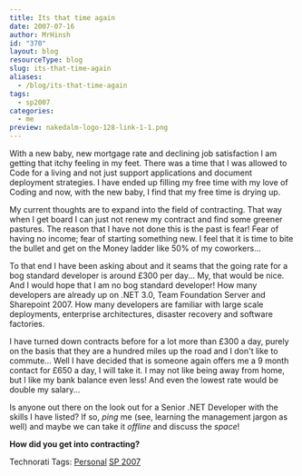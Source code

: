 ```yaml
---
title: Its that time again
date: 2007-07-16
author: MrHinsh
id: "370"
layout: blog
resourceType: blog
slug: its-that-time-again
aliases:
  - /blog/its-that-time-again
tags:
  - sp2007
categories:
  - me
preview: nakedalm-logo-128-link-1-1.png
---
```


With a new baby, new mortgage rate and declining job satisfaction I am getting that itchy feeling in my feet. There was a time that I was allowed to Code for a living and not just support applications and document deployment strategies. I have ended up filling my free time with my love of Coding and now, with the new baby, I find that my free time is drying up.

My current thoughts are to expand into the field of contracting. That way when I get board I can just not renew my contract and find some greener pastures. The reason that I have not done this is the past is fear! Fear of having no income; fear of starting something new. I feel that it is time to bite the bullet and get on the Money ladder like 50% of my coworkers...

To that end I have been asking about and it seams that the going rate for a bog standard developer is around £300 per day... My, that would be nice. And I would hope that I am no bog standard developer! How many developers are already up on .NET 3.0, Team Foundation Server and Sharepoint 2007. How many developers are familiar with large scale deployments, enterprise architectures, disaster recovery and software factories.

I have turned down contracts before for a lot more than £300 a day, purely on the basis that they are a hundred miles up the road and I don't like to commute... Well I have decided that is someone again offers me a 9 month contact for £650 a day, I will take it. I may not like being away from home, but I like my bank balance even less! And even the lowest rate would be double my salary...

Is anyone out there on the look out for a Senior .NET Developer with the skills I have listed? If so, _ping_ me (see, learning the management jargon as well) and maybe we can take it _offline_ and discuss the _space_!

**How did you get into contracting?**

Technorati Tags: [Personal](http://technorati.com/tags/Personal) [SP 2007](http://technorati.com/tags/SP+2007)

